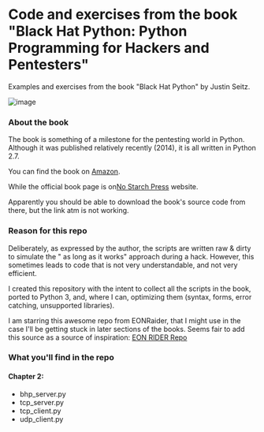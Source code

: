# Code and exercises from the book "Black Hat Python: Python Programming for Hackers and Pentesters" 
Examples and exercises from the book "Black Hat Python" by Justin Seitz.

![image](https://user-images.githubusercontent.com/57464184/138901408-984413ab-2648-4dbe-b40c-37ac7b59fc63.png)


### About the book
The book is something of a milestone for the pentesting world in Python.
Although it was published relatively recently (2014), it is all written in Python 2.7.

You can find the book on <a href="https://www.amazon.it/Black-Hat-Python-Programming-Pentesters-ebook/dp/B00QL616DW#customerReviews">Amazon</a>.

While the official book page is on<a href="https://nostarch.com/black-hat-python2E#updates">No Starch Press</a> website.

Apparently you should be able to download the book's source code from there, but the link atm is not working.
 
### Reason for this repo
Deliberately, as expressed by the author, the scripts are written raw & dirty to simulate the " as long as it works" approach during a hack.
However, this sometimes leads to code that is not very understandable, and not very efficient.

I created this repository with the intent to collect all the scripts in the book, ported to Python 3, and, where I can, optimizing them (syntax, forms, error catching, unsupported libraries).

I am starring this awesome repo from EONRaider, that I might use in the case I'll be getting stuck in later sections of the books. Seems fair to add this source as a source of inspiration: <a href="https://github.com/EONRaider/blackhat-python3">EON RIDER Repo</a>

### What you'll find in the repo

#### Chapter 2:
- bhp_server.py
- tcp_server.py
- tcp_client.py
- udp_client.py
